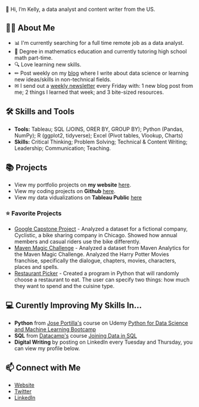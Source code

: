 👋 Hi, I’m Kelly, a data analyst and content writer from the US. 

## 🙋‍♀️ About Me
- 📊 I'm currently searching for a full time remote job as a data analyst. 
- 📐 Degree in mathematics education and currently tutoring high school math part-time. 
- 🔍 Love learning new skills.
- ✏ Post weekly on my [blog](https://www.kellyjadams.com/blog) where I write about data science or learning new ideas/skills in non-technical fields. 
- ✉ I send out a [weekly newsletter](https://newsletter.kellyjadams.com/) every Friday with: 1 new blog post from me; 2 things I learned that week; and 3 bite-sized resources. 

## 🛠 Skills and Tools
- **Tools:** Tableau; SQL (JOINS, ORER BY, GROUP BY); Python (Pandas, NumPy);  R (ggplot2, tidyverse); Excel (Pivot tables, Vlookup, Charts)
- **Skills:** Critical Thinking; Problem Solving; Technical & Content Writing; Leadership; Communication; Teaching.

## 📚 Projects
- View my portfolio projects on **my website** [here](https://www.kellyjadams.com/portfolio). 
- View my coding projects on **Github** [here](https://github.com/kellyjadams?tab=repositories).
- View my data vidualizations on **Tableau Public** [here](https://public.tableau.com/app/profile/kellyjadams)

### ⭐ Favorite Projects
- [Google Capstone Project](https://public.tableau.com/app/profile/kellyjadams/viz/GoogleCapstoneProjectCyclistic/Dashboard) - Analyzed a dataset for a fictional company, Cyclistic, a bike sharing company in Chicago. Showed how annual members and casual riders use the bike differently. 
- [Maven Magic Challenge](https://public.tableau.com/app/profile/kellyjadams/viz/MavenMagicChallenge_16408872896170/Dashboard12) - Analyzed a dataset from Maven Analytics for the Maven Magic Challenge. Analyzed the Harry Potter Movies franchise, specifically the dialogue, chapters, movies, characters, places and spells.
- [Restaurant Picker](https://github.com/kellyjadams/RestaurantPicker) - Created a program in Python that will randomly choose a restaurant to eat. The user can specify two things: how much they want to spend and the cuisine type. 

## 💻 Curently Improving My Skills In...
- **Python** from [Jose Portilla's](https://www.udemy.com/user/joseportilla/) course on Udemy [Python for Data Science and Machine Learning Bootcamp](https://www.udemy.com/course/python-for-data-science-and-machine-learning-bootcamp/)
- **SQL** from [Datacamp's](https://www.datacamp.com/) course [Joining Data in SQL](https://app.datacamp.com/learn/courses/joining-data-in-sql)
- **Digital Writing** by posting on LinkedIn every Tuesday and Thursday, you can view my profile below. 

## 📫 Connect with Me
- [Website](https://www.kellyjadams.com/)
- [Twitter](https://twitter.com/KellyjAdamz)
- [LinkedIn](https://www.linkedin.com/in/kellyjianadams/)
